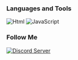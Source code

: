### Languages and Tools
![Html](https://img.shields.io/badge/-Html-FF4500?style=for-the-badge&logo=html&logoColor=FF4500)
![JavaScript](https://img.shields.io/badge/-JavaScript-FF4500?style=for-the-badge&logo=JavaScript&logoColor=E9D54D)

### Follow Me
[![Discord Server](https://img.shields.io/badge/-Discord-4682B4?style=for-the-badge&logo=Discord&logoColor=4682B4)](https://gamesserver.cf)
